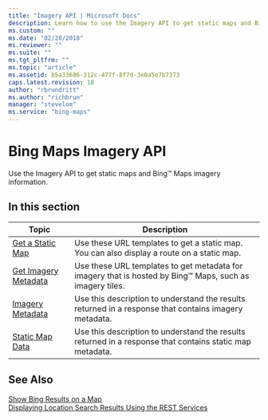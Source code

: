 ```yaml
---
title: "Imagery API | Microsoft Docs"
description: Learn how to use the Imagery API to get static maps and Bing™ Maps imagery information.
ms.custom: ""
ms.date: "02/28/2018"
ms.reviewer: ""
ms.suite: ""
ms.tgt_pltfrm: ""
ms.topic: "article"
ms.assetid: b5a33686-312c-477f-8f7d-3e0a5e7b7373
caps.latest.revision: 18
author: "rbrundritt"
ms.author: "richbrun"
manager: "stevelom"
ms.service: "bing-maps"
---
```

# Bing Maps Imagery API

Use the Imagery API to get static maps and Bing™ Maps imagery information.  
  
## In this section  
  
|Topic|Description|  
|-|-|  
|[Get a Static Map](get-a-static-map.md)|Use these URL templates to get a static map. You can also display a route on a static map.|  
|[Get Imagery Metadata](get-imagery-metadata.md)|Use these URL templates to get metadata for imagery that is hosted by Bing™ Maps, such as imagery tiles.|  
|[Imagery Metadata](imagery-metadata.md)|Use this description to understand the results returned in a response that contains imagery metadata.|  
|[Static Map Data](static-map-data.md)|Use this description to understand the results returned in a response that contains static map metadata.|  
  
## See Also  
 [Show Bing Results on a  Map](https://msdn.microsoft.com/library/hh305206.aspx)   
 [Displaying Location Search Results Using the REST Services](https://msdn.microsoft.com/library/gg427601.aspx)